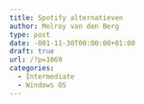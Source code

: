 ```yaml
---
title: Spotify alternatieven
author: Melroy van den Berg
type: post
date: -001-11-30T00:00:00+01:00
draft: true
url: /?p=1069
categories:
  - Intermediate
  - Windows OS
---
```

